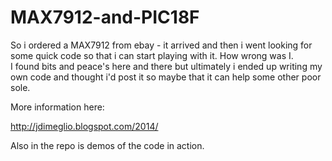 # MAX7912-and-PIC18F

So i ordered a MAX7912 from ebay - it arrived and then i went looking for some quick code so that i can start playing with it. How wrong was I.  
I found bits and peace's here and there but ultimately i ended up writing my own code and thought i'd post it so maybe that it can help some other poor sole. 

More information here:

http://jdimeglio.blogspot.com/2014/

Also in the repo is demos of the code in action.
